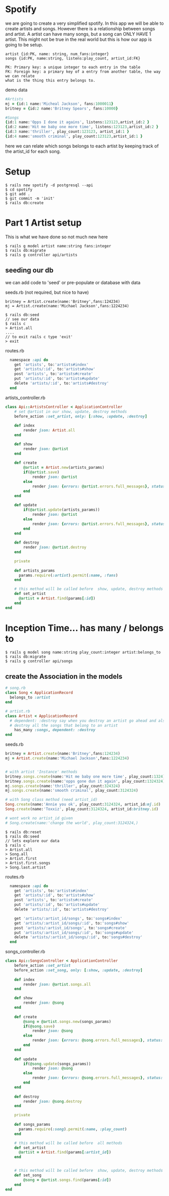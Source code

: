 # Spotify
we are going to create a very simplified spotify. In this app we will be able to create artists and songs. However there is a relationship between songs and artist.  A artist can have many songs, but a song can ONLY HAVE 1 artist.  This might not be true in the real world but this is how our app is going to be setup.

```
artist {id:PK, name: string, num_fans:integer}
songs {id:PK, name:string, listens:play_count, artist_id:FK}

PK: Primary key: a unique integer to each entry in the table
FK: Foreign key: a primary key of a entry from another table, the way we can relate 
what is the thing this entry belongs to.
```

demo data
```ruby
#Artists
mj = {id:1 name:'Micheal Jackson', fans:1000011}
britney = {id:2 name:'Britney Spears', fans:10000}

#Songs
{id:1 name:'Opps I done it agains', listens:123123,artist_id:2 }
{id:2 name:'Hit me baby one more time', listens:123123,artist_id:2 }
{id:3 name:'thriller', play_count:123123, artist_id:1 }
{id:4 name:'smooth criminal', play_count:123123,artist_id:1 }
```

here we can relate which songs belongs to each artist by keeping track of the artist_id for each song.

# Setup
```
$ rails new spotify -d postgresql --api
$ cd spotify
$ git add .
$ git commit -m 'init'
$ rails db:create
```

# Part 1 Artist setup
This is what we have done so not much new here
```
$ rails g model artist name:string fans:integer
$ rails db:migrate
$ rails g controller api/artists
```

## seeding our db
we can add code to 'seed' or pre-populate or database with data

seeds.rb (not required, but nice to have)
```
britney = Artist.create(name:'Britney',fans:124234)
mj = Artist.create(name:'Michael Jackson',fans:1224234)
```

```
$ rails db:seed
// see our data
$ rails c
> Artist.all
....
// to exit rails c type 'exit'
> exit
```

routes.rb
```ruby
  namespace :api do
    get 'artists', to:'artists#index'
    get 'artists/:id', to:'artists#show'
    post 'artists', to:'artists#create'
    put 'artists/:id', to:'artists#update'
    delete 'artists/:id', to:'artists#destroy'
  end
```

artists_controller.rb
```ruby
class Api::ArtistsController < ApplicationController
    # set @artist in our show, update, destroy methods
    before_action :set_artist, only: [:show, :update, :destroy]
   
    def index
        render json: Artist.all
    end

    def show
        render json: @artist
    end
   
    def create
        @artist = Artist.new(artists_params)
        if(@artist.save)
            render json: @artist
        else
            render json: {errors: @artist.errors.full_messages}, status: 422
        end
    end
   
    def update
        if(@artist.update(artists_params))
            render json: @artist
        else
            render json: {errors: @artist.errors.full_messages}, status: 422
        end
    end
   
    def destroy
        render json: @artist.destroy
    end

    private
    
    def artists_params
      params.require(:artist).permit(:name, :fans)
    end

    # this method will be called before  show, update, destroy methods
    def set_artist
      @artist = Artist.find(params[:id])
    end
end
```

# Inception Time...  has many / belongs to

```
$ rails g model song name:string play_count:integer artist:belongs_to
$ rails db:migrate
$ rails g controller api/songs
```  
## create the Association in the models

```ruby
# song.rb
class Song < ApplicationRecord
  belongs_to :artist
end

# artist.rb
class Artist < ApplicationRecord
  # dependent: :destroy say when you destroy an artist go ahead and also
  # destroy all the songs that belong to an artist
    has_many :songs, dependent: :destroy
end

```

seeds.rb
```ruby
britney = Artist.create(name:'Britney',fans:124234)
mj = Artist.create(name:'Michael Jackson',fans:1224234)


# with artist 'Instance' methods 
britney.songs.create(name:'Hit me baby one more time', play_count:1324)
britney.songs.create(name:'opps gone dun it again', play_count:1324324)
mj.songs.create(name:'thriller', play_count:324324)
mj.songs.create(name:'smooth criminal', play_count:3124324)

# with Song class method (need artist_id)
Song.create(name:'Annie you ok', play_count:3124324, artist_id:mj.id)
Song.create(name:'Toxxiz', play_count:3124324, artist_id:britney.id)

# wont work no artist_id given
# Song.create(name:'change the world', play_count:3124324,) 
```

```
$ rails db:reset
$ rails db:seed
// lets explore our data
$ rails c
> Artist.all
> Song.all
> Artist.first
> Artist.first.songs
> Song.last.artist
``` 

routes.rb
```ruby
  namespace :api do
    get 'artists', to:'artists#index'
    get 'artists/:id', to:'artists#show'
    post 'artists', to:'artists#create'
    put 'artists/:id', to:'artists#update'
    delete 'artists/:id', to:'artists#destroy'

    get 'artists/:artist_id/songs', to:'songs#index'
    get 'artists/:artist_id/songs/:id', to:'songs#show'
    post 'artists/:artist_id/songs', to:'songs#create'
    put 'artists/:artist_id/songs/:id', to:'songs#update'
    delete 'artists/:artist_id/songs/:id', to:'songs#destroy'
  end
```

songs_controller.rb
```ruby
class Api::SongsController < ApplicationController
    before_action :set_artist
    before_action :set_song, only: [:show, :update, :destroy]
   
    def index
        render json: @artist.songs.all
    end

    def show
        render json: @song
    end
   
    def create
        @song = @artist.songs.new(songs_params)
        if(@song.save)
            render json: @song
        else
            render json: {errors: @song.errors.full_messages}, status: 422
        end
    end
   
    def update
        if(@song.update(songs_params))
            render json: @song
        else
            render json: {errors: @song.errors.full_messages}, status: 422
        end
    end
   
    def destroy
        render json: @song.destroy
    end

    private
    
    def songs_params
      params.require(:song).permit(:name, :play_count)
    end

    # this method will be called before  all methods
    def set_artist
      @artist = Artist.find(params[:artist_id])
    end


    # this method will be called before  show, update, destroy methods
    def set_song
        @song = @artist.songs.find(params[:id])
    end
end
```

